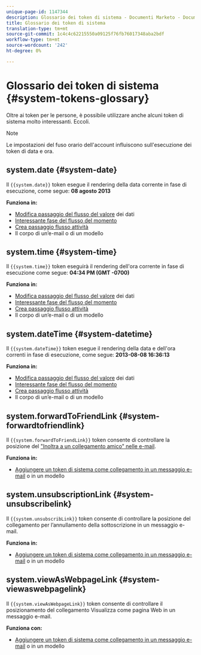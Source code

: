 ```yaml
---
unique-page-id: 1147344
description: Glossario dei token di sistema - Documenti Marketo - Documentazione del prodotto
title: Glossario dei token di sistema
translation-type: tm+mt
source-git-commit: 1c4c4c62215550a09125f76fb76017348aba2bdf
workflow-type: tm+mt
source-wordcount: '242'
ht-degree: 0%

---
```



# Glossario dei token di sistema {#system-tokens-glossary}

Oltre ai token per le persone, è possibile utilizzare anche alcuni token di sistema molto interessanti. Eccoli.

>[!NOTE]
>
>Le impostazioni del fuso orario dell&#39;account influiscono sull&#39;esecuzione dei token di data e ora.

## system.date {#system-date}

Il `{{system.date}}` token esegue il rendering della data corrente in fase di esecuzione, come segue: **08 agosto 2013**

**Funziona in:**

* [Modifica passaggio del flusso del valore](../../../../product-docs/core-marketo-concepts/smart-campaigns/flow-actions/change-data-value.md) dei dati
* [Interessante fase del flusso del momento](../../../../product-docs/core-marketo-concepts/smart-campaigns/flow-actions/interesting-moment.md)
* [Crea passaggio flusso attività](../../../../product-docs/core-marketo-concepts/smart-campaigns/salesforce-flow-actions/create-task.md)
* Il corpo di un’e-mail o di un modello

## system.time {#system-time}

Il `{{system.time}}` token eseguirà il rendering dell&#39;ora corrente in fase di esecuzione come segue: **04:34 PM (GMT -0700)**

**Funziona in:**

* [Modifica passaggio del flusso del valore](../../../../product-docs/core-marketo-concepts/smart-campaigns/flow-actions/change-data-value.md) dei dati
* [Interessante fase del flusso del momento](../../../../product-docs/core-marketo-concepts/smart-campaigns/flow-actions/interesting-moment.md)
* [Crea passaggio flusso attività](../../../../product-docs/core-marketo-concepts/smart-campaigns/salesforce-flow-actions/create-task.md)
* Il corpo di un’e-mail o di un modello

## system.dateTime {#system-datetime}

Il `{{system.dateTime}}` token esegue il rendering della data e dell&#39;ora correnti in fase di esecuzione, come segue: **2013-08-08 16:36:13**

**Funziona in:**

* [Modifica passaggio del flusso del valore](../../../../product-docs/core-marketo-concepts/smart-campaigns/flow-actions/change-data-value.md) dei dati
* [Interessante fase del flusso del momento](../../../../product-docs/core-marketo-concepts/smart-campaigns/flow-actions/interesting-moment.md)
* [Crea passaggio flusso attività](../../../../product-docs/core-marketo-concepts/smart-campaigns/salesforce-flow-actions/create-task.md)
* Il corpo di un’e-mail o di un modello

## system.forwardToFriendLink {#system-forwardtofriendlink}

Il `{{system.forwardToFriendLink}}` token consente di controllare la posizione del [&quot;Inoltra a un collegamento amico&quot; nelle e-mail](../../../../product-docs/email-marketing/general/functions-in-the-editor/forward-to-a-friend-link-in-emails.md).

**Funziona in:**

* [Aggiungere un token di sistema come collegamento in un messaggio e-mail](add-a-system-token-as-a-link-in-an-email.md) o in un modello

## system.unsubscriptionLink {#system-unsubscribelink}

Il `{{system.unsubscribLink}}` token consente di controllare la posizione del collegamento per l’annullamento della sottoscrizione in un messaggio e-mail.

**Funziona in:**

* [Aggiungere un token di sistema come collegamento in un messaggio e-mail](add-a-system-token-as-a-link-in-an-email.md) o in un modello

## system.viewAsWebpageLink {#system-viewaswebpagelink}

Il `{{system.viewAsWebpageLink}}` token consente di controllare il posizionamento del collegamento Visualizza come pagina Web in un messaggio e-mail.

**Funziona con:**

* [Aggiungere un token di sistema come collegamento in un messaggio e-mail](add-a-system-token-as-a-link-in-an-email.md) o in un modello
